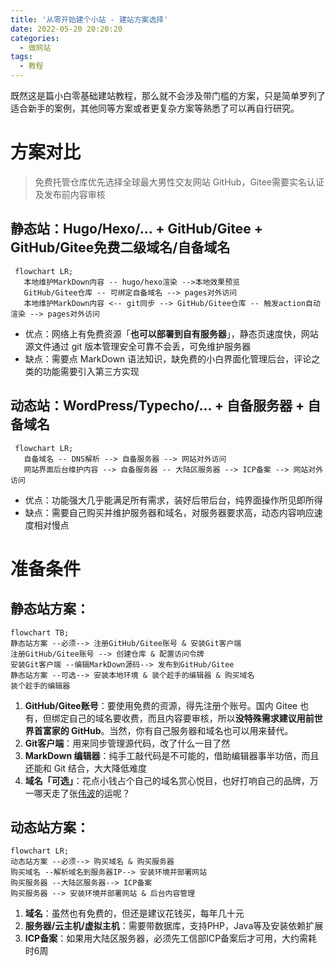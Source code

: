 ```yaml
---
title: '从零开始建个小站 - 建站方案选择'
date: 2022-05-20 20:20:20
categories:
  - 做网站
tags:
  - 教程
---
```

既然这是篇小白零基础建站教程，那么就不会涉及带门槛的方案，只是简单罗列了适合新手的案例，其他同等方案或者更复杂方案等熟悉了可以再自行研究。
<!-- more -->
# 方案对比
> 免费托管仓库优先选择全球最大男性交友网站 GitHub，Gitee需要实名认证及发布前内容审核

## 静态站：**Hugo/Hexo/... + GitHub/Gitee + GitHub/Gitee免费二级域名/自备域名**

```mermaid
 flowchart LR;
   本地维护MarkDown内容 -- hugo/hexo渲染 -->本地效果预览
   GitHub/Gitee仓库 -- 可绑定自备域名 --> pages对外访问
   本地维护MarkDown内容 <-- git同步 --> GitHub/Gitee仓库 -- 触发action自动渲染 --> pages对外访问
```

- 优点：网络上有免费资源「**也可以部署到自有服务器**」，静态页速度快，网站源文件通过 git 版本管理安全可靠不会丢，可免维护服务器
- 缺点：需要点 MarkDown 语法知识，缺免费的小白界面化管理后台，评论之类的功能需要引入第三方实现

## 动态站：**WordPress/Typecho/... + 自备服务器 + 自备域名**

```mermaid
 flowchart LR;
   自备域名 -- DNS解析 --> 自备服务器 --> 网站对外访问
   网站界面后台维护内容 --> 自备服务器 -- 大陆区服务器 --> ICP备案 --> 网站对外访问
```

- 优点：功能强大几乎能满足所有需求，装好后带后台，纯界面操作所见即所得
- 缺点：需要自己购买并维护服务器和域名，对服务器要求高，动态内容响应速度相对慢点

# 准备条件
## 静态站方案：

```mermaid
flowchart TB;
静态站方案 --必须--> 注册GitHub/Gitee账号 & 安装Git客户端
注册GitHub/Gitee账号 --> 创建仓库 & 配置访问令牌
安装Git客户端 --编辑MarkDown源码--> 发布到GitHub/Gitee
静态站方案 --可选--> 安装本地环境 & 装个趁手的编辑器 & 购买域名
装个趁手的编辑器
```

  1. **GitHub/Gitee账号**：要使用免费的资源，得先注册个账号。国内 Gitee 也有，但绑定自己的域名要收费，而且内容要审核，所以**没特殊需求建议用前世界首富家的 GitHub**。当然，你有自己服务器和域名也可以用来替代。
  2. **Git客户端**：用来同步管理源代码，改了什么一目了然
  3. **MarkDown 编辑器**：纯手工敲代码是不可能的，借助编辑器事半功倍，而且还能和 Git 结合，大大降低难度
  4. **域名「可选」**：花点小钱占个自己的域名赏心悦目，也好打响自己的品牌，万一哪天走了张[伟波](/ "微博在2010年耗资800万收购 weibo.com")的运呢？

## 动态站方案：

```mermaid
flowchart LR;
动态站方案 --必须--> 购买域名 & 购买服务器
购买域名 --解析域名到服务器IP--> 安装环境并部署网站
购买服务器 --大陆区服务器--> ICP备案
购买服务器 --> 安装环境并部署网站 & 后台内容管理
```

  1. **域名**：虽然也有免费的，但还是建议花钱买，每年几十元
  2. **服务器/云主机/虚拟主机**：需要带数据库，支持PHP，Java等及安装依赖扩展
  3. **ICP备案**：如果用大陆区服务器，必须先工信部ICP备案后才可用，大约需耗时6周

<script type="text/javascript" async
  src="https://cdn.staticfile.org/mermaid/9.1.1/mermaid.min.js">
</script>
